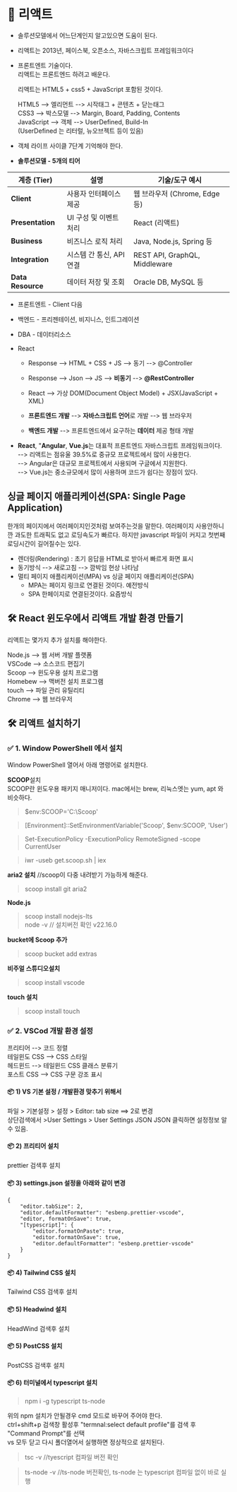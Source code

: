 # 📘 리액트
* 솔루션모델에서 어느단계인지 알고있으면 도움이 된다.
* 리액트는 2013년, 페이스북, 오픈소스, 자바스크립트 프레임워크이다
* 프론트엔트 기술이다.   
  리액트는 프론트엔드 하려고 배운다.
      
  리액트는 HTML5 + css5 + JavaScript 포함된 것이다.
      
  HTML5 --> 엘리먼트 --> 시작태그 + 콘텐츠 + 닫는태그         
  CSS3 --> 박스모델  --> Margin, Board, Padding, Contents   
  JavaScript --> 객체 --> UserDefined, Build-In   
  (UserDefined 는 리터럴, 뉴오브젝트 등이 있음)
   
* 객체 라이프 사이클 7단계 기억해야 한다.   
      
* **솔루션모델 - 5개의 티어**   

| 계층 (Tier)         | 설명               | 기술/도구 예시                      |
| ----------------- | ---------------- | ----------------------------- |
| **Client**        | 사용자 인터페이스 제공     | 웹 브라우저 (Chrome, Edge 등)       |
| **Presentation**  | UI 구성 및 이벤트 처리   | React (리액트)                   |
| **Business**      | 비즈니스 로직 처리       | Java, Node.js, Spring 등       |
| **Integration**   | 시스템 간 통신, API 연결 | REST API, GraphQL, Middleware |
| **Data Resource** | 데이터 저장 및 조회      | Oracle DB, MySQL 등            |

  * 프론트엔트 - Client 다음           
  * 백엔드 - 프리젠테이션, 비지니스, 인트그레이션  
  * DBA - 데이터리소스  


* React   
  - Response --> HTML + CSS + JS --> 동기 --> @Controller   
  - Response --> Json --> JS --> **비동기** --> **@RestController**   
  - React --> 가상 DOM(Document Object Model) + JSX(JavaScript + XML)   
     
  - **프론트엔드 개발** --> **자바스크립트 언어**로 개발 --> 웹 브라우저   
  - **백엔드 개발** --> 프론트엔드에서 요구하는 **데이터** 제공 형태 개발   
   
* **React**, "**Angular**, **Vue.js**는 대표적 프론트엔드 자바스크립트 프레임워크이다.   
  --> 리액트는 점유울 39.5%로 중규모 프로젝트에서 많이 사용한다.   
  --> Angular은 대규모 프로젝트에서 사용되며 구글에서 지원한다.   
  --> Vue.js는 중소규모에서 많이 사용하며 코드가 쉽다는 장점이 있다.   
   
## 싱글 페이지 애플리케이션(SPA: Single Page Application)
  한개의 페이지에서 여러페이지인것처럼 보여주는것을 말한다.
  여러페이지 사용안하니깐 과도한 트래픽도 없고 로딩속도가 빠르다.
  하지만 javascript 파일이 커지고 첫번째 로딩시간이 길어질수는 있다.

  * 렌더링(Rendering) : 초기 응답을 HTML로 받아서 빠르게 화면 표시
  * 동기방식 --> 새로고침 --> 깜박임 현상 나타남
  * 멀티 페이지 애플리케이션(MPA) vs 싱글 페이지 애플리케이션(SPA)
    - MPA는 페이지 링크로 연결된 것이다. 예전방식
    - SPA 한페이지로 연결된것이다. 요즘방식

## 🛠️ React 윈도우에서 리액트 개발 환경 만들기  
리액트는 몇가지 추가 설치를 해야한다.    

  Node.js --> 웹 서버 개발 플랫폼   
  VSCode  --> 소스코드 편집기   
  Scoop   --> 윈도우용 설치 프로그램   
  Homebew --> 맥버전 설치 프로그램   
  touch   --> 파일 관리 유틸리티   
  Chrome  --> 웹 브라우저   

## 🛠️ 리액트 설치하기

### ✅ 1. Window PowerShell 에서 설치
Window PowerShell 열어서 아래 명령어로 설치한다.

   
**SCOOP**설치   
SCOOP란 윈도우용 패키지 매니저이다. 
mac에서는 brew, 리눅스엣는  yum, apt 와 비슷하다.

>$env:SCOOP='C:\Scoop'    

>[Environment]::SetEnvironmentVariable('Scoop', $env:SCOOP, 'User')   

>Set-ExecutionPolicy -ExecutionPolicy RemoteSigned -scope CurrentUser   

>iwr -useb get.scoop.sh | iex   


**aria2  설치** //scoop이 다중 내려받기 가능하게 해준다.
>scoop install git aria2   
   
**Node.js**   
>scoop install nodejs-lts   
>node -v  // 설치버전 확인 v22.16.0   
   
**bucket에 Scoop 추가**   
>scoop bucket add extras   

**비주얼 스튜디오설치**   
>scoop install vscode   
   
**touch 설치**   
>scoop install touch   
   
   
### ✅ 2. VSCod 개발 환경 설정   
  프리티어     --> 코드 정렬   
  테일윈도 CSS --> CSS 스타일   
  헤드윈드     --> 테일윈드 CSS 클래스 분류기   
  포스트 CSS   --> CSS 구문 강조 표시   
   
#### 📦 1) VS  기본 설정 / 개발환경 맞추기 위해서
  파일 > 기본설정 > 설정 > Editor: tab size ==> 2로 변경   
  상단검색에서 >User Settings > User Settings JSON JSON 클릭하면 설정정보 알수 있음.   
   
#### 📦 2) 프리티어 설치   
prettier 검색후 설치   
   
#### 📦 3) settings.json 설정을 아래와 같이 변경   
    {   
        "editor.tabSize": 2,   
        "editor.defaultFormatter": "esbenp.prettier-vscode",   
        "editor, formatOnSave": true,   
        "[typescript]": {   
            "editor.formatOnPaste": true,   
            "editor.formatOnSave": true,   
            "editor.defaultFormatter": "esbenp.prettier-vscode"   
        }   
    }   
   
#### 📦 4) Tailwind CSS 설치   
   Tailwind CSS 검색후 설치   
   
#### 📦 5) Headwind 설치   
   HeadWind 검색후 설치   
   
#### 📦 5) PostCSS 설치   
   PostCSS  검색후 설치   
   
#### 📦 6) 터미널에서 typescript 설치   
>npm i -g typescript ts-node

위의 npm 설치가 안될경우 cmd 모드로 바꾸어 주어야 한다.   
ctrl+shift+p 검색창 활성후 "termnal:select default profile"를 검색 후 "Command Prompt"를 선택   
vs 모두 닫고 다시 폴더열어서 실행하면 정상적으로 설치된다.   

>tsc -v   //tyescript 컴파일 버전 확인   

>ts-node -v   //ts-node 버전확인, ts-node 는 typescript 컴파일 없이 바로 실행   


